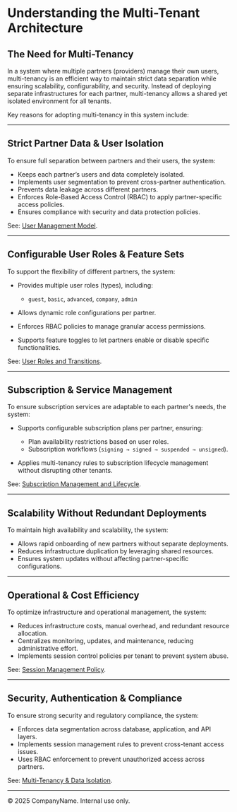 # Understanding the Multi-Tenant Architecture

## The Need for Multi-Tenancy

In a system where multiple partners (providers) manage their own users, multi-tenancy is an efficient way to maintain strict data separation while ensuring scalability, configurability, and security. Instead of deploying separate infrastructures for each partner, multi-tenancy allows a shared yet isolated environment for all tenants.

Key reasons for adopting multi-tenancy in this system include:

---

## Strict Partner Data & User Isolation

To ensure full separation between partners and their users, the system:

- Keeps each partner’s users and data completely isolated.  
- Implements user segmentation to prevent cross-partner authentication.  
- Prevents data leakage across different partners.  
- Enforces Role-Based Access Control (RBAC) to apply partner-specific access policies.  
- Ensures compliance with security and data protection policies.  

See: [User Management Model](./architecture/user_management.md).

---

## Configurable User Roles & Feature Sets

To support the flexibility of different partners, the system:

- Provides multiple user roles (types), including:  

    - `guest`, `basic`, `advanced`, `company`, `admin`  

- Allows dynamic role configurations per partner.  
- Enforces RBAC policies to manage granular access permissions.  
- Supports feature toggles to let partners enable or disable specific functionalities.  

See: [User Roles and Transitions](./security/rbac.md).

---

## Subscription & Service Management

To ensure subscription services are adaptable to each partner's needs, the system:

- Supports configurable subscription plans per partner, ensuring:  

  - Plan availability restrictions based on user roles.  
  - Subscription workflows (`signing → signed → suspended → unsigned`).  

- Applies multi-tenancy rules to subscription lifecycle management without disrupting other tenants.  

See: [Subscription Management and Lifecycle](./subscription_management.md).

---

## Scalability Without Redundant Deployments

To maintain high availability and scalability, the system:

- Allows rapid onboarding of new partners without separate deployments.  
- Reduces infrastructure duplication by leveraging shared resources.  
- Ensures system updates without affecting partner-specific configurations.  

---

## Operational & Cost Efficiency

To optimize infrastructure and operational management, the system:

- Reduces infrastructure costs, manual overhead, and redundant resource allocation.  
- Centralizes monitoring, updates, and maintenance, reducing administrative effort.  
- Implements session control policies per tenant to prevent system abuse.  

See: [Session Management Policy](./sessions/session_management_overview.md).

---

## Security, Authentication & Compliance

To ensure strong security and regulatory compliance, the system:

- Enforces data segmentation across database, application, and API layers.  
- Implements session management rules to prevent cross-tenant access issues.  
- Uses RBAC enforcement to prevent unauthorized access across partners.  

See: [Multi-Tenancy & Data Isolation](./security/multi_tenancy.md).

---

© 2025 CompanyName. Internal use only.
